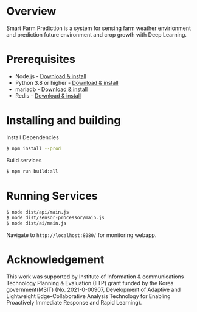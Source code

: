 # Overview
Smart Farm Prediction is a system for sensing farm weather envirionment and prediction future environment and crop growth with Deep Learning.

# Prerequisites
* Node.js - [Download & install](https://nodejs.org/ko/download/)
* Python 3.8 or higher - [Download & install](https://www.python.org/downloads/)
* mariadb - [Download & install](https://mariadb.org/download)
* Redis - [Download & install](https://redis.io/download)
# Installing and building
Install Dependencies
```bash
$ npm install --prod
```
Build services
```bash
$ npm run build:all
```

# Running Services
```bash
$ node dist/api/main.js
$ node dist/sensor-processor/main.js
$ node dist/ai/main.js
```

Navigate to `http://localhost:8080/` for monitoring webapp.

# Acknowledgement
This work was supported by Institute of Information & communications Technology Planning & Evaluation (IITP) grant funded by the Korea government(MSIT) (No. 2021-0-00907, Development of Adaptive and Lightweight Edge-Collaborative Analysis Technology for Enabling Proactively Immediate Response and Rapid Learning).
